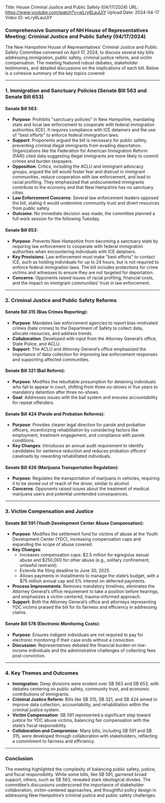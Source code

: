 Title: House Criminal Justice and Public Safety (04/17/2024)
URL: https://www.youtube.com/watch?v=wLry6LauUiY
Upload Date: 2024-04-17
Video ID: wLry6LauUiY

### **Comprehensive Summary of NH House of Representatives Meeting: Criminal Justice and Public Safety (04/17/2024)**

The New Hampshire House of Representatives’ Criminal Justice and Public Safety Committee convened on April 17, 2024, to discuss several key bills addressing immigration, public safety, criminal justice reform, and victim compensation. The meeting featured robust debates, stakeholder testimonies, and detailed discussions on the implications of each bill. Below is a cohesive summary of the key topics covered:

---

### **1. Immigration and Sanctuary Policies (Senate Bill 563 and Senate Bill 653)**

#### **Senate Bill 563**:
- **Purpose**: Prohibits "sanctuary policies" in New Hampshire, mandating state and local law enforcement to cooperate with federal immigration authorities (ICE). It requires compliance with ICE detainers and the use of "best efforts" to enforce federal immigration laws.
- **Support**: Proponents argued the bill is necessary for public safety, preventing criminal illegal immigrants from evading deportation. Organizations like the Federation for American Immigration Reform (FAIR) cited data suggesting illegal immigrants are more likely to commit crimes and burden taxpayers.
- **Opposition**: Critics, including the ACLU and immigrant advocacy groups, argued the bill would foster fear and distrust in immigrant communities, reduce cooperation with law enforcement, and lead to racial profiling. They emphasized that undocumented immigrants contribute to the economy and that New Hampshire has no sanctuary cities.
- **Law Enforcement Concerns**: Several law enforcement leaders opposed the bill, stating it would undermine community trust and divert resources from public safety.
- **Outcome**: No immediate decision was made; the committee planned a full work session for the following Tuesday.

#### **Senate Bill 653**:
- **Purpose**: Prevents New Hampshire from becoming a sanctuary state by requiring law enforcement to cooperate with federal immigration authorities when encountering individuals with ICE detainers.
- **Key Provisions**: Law enforcement must make "best efforts" to contact ICE, such as holding individuals for up to 24 hours, but is not required to enforce federal immigration laws. The bill includes protections for crime victims and witnesses to ensure they are not targeted for deportation.
- **Concerns**: Opponents raised issues of racial profiling, financial costs, and the impact on immigrant communities’ trust in law enforcement.

---

### **2. Criminal Justice and Public Safety Reforms**

#### **Senate Bill 315 (Bias Crimes Reporting)**:
- **Purpose**: Mandates law enforcement agencies to report bias-motivated crimes (hate crimes) to the Department of Safety to collect data, allocate resources, and address trends.
- **Collaboration**: Developed with input from the Attorney General’s office, State Police, and ACLU.
- **Support**: The ACLU and Attorney General’s office emphasized the importance of data collection for improving law enforcement responses and supporting affected communities.

#### **Senate Bill 321 (Bail Reform)**:
- **Purpose**: Modifies the rebuttable presumption for detaining individuals who fail to appear in court, shifting from three no-shows in five years to mandatory detention after three no-shows.
- **Goal**: Addresses issues with the bail system and ensures accountability for repeat offenders.

#### **Senate Bill 424 (Parole and Probation Reforms)**:
- **Purpose**: Provides clearer legal direction for parole and probation officers, incentivizing rehabilitation by considering factors like employment, treatment engagement, and compliance with parole conditions.
- **Key Changes**: Introduces an annual audit requirement to identify candidates for sentence reduction and reduces probation officers’ caseloads by rewarding rehabilitated individuals.

#### **Senate Bill 426 (Marijuana Transportation Regulation)**:
- **Purpose**: Regulates the transportation of marijuana in vehicles, requiring it to be stored out of reach of the driver, similar to alcohol.
- **Concerns**: Opponents raised issues about the treatment of medical marijuana users and potential unintended consequences.

---

### **3. Victim Compensation and Justice**

#### **Senate Bill 591 (Youth Development Center Abuse Compensation)**:
- **Purpose**: Modifies the settlement fund for victims of abuse at the Youth Development Center (YDC), increasing compensation caps and expanding the scope of abuse covered.
- **Key Changes**:
  - Increases compensation caps: $2.5 million for egregious sexual abuse and $250,000 for other abuse (e.g., solitary confinement, unlawful restraint).
  - Extends the filing deadline to June 30, 2025.
  - Allows payments in installments to manage the state’s budget, with a $75 million annual cap and 5% interest on deferred payments.
- **Process Improvements**: Removes mandatory timelines, eliminates the Attorney General’s office requirement to take a position before hearings, and emphasizes a victim-centered, trauma-informed approach.
- **Support**: Both the Attorney General’s office and attorneys representing YDC victims praised the bill for its fairness and efficiency in addressing claims.

#### **Senate Bill 578 (Electronic Monitoring Costs)**:
- **Purpose**: Ensures indigent individuals are not required to pay for electronic monitoring if their case ends without a conviction.
- **Discussion**: Representatives debated the financial burden on low-income individuals and the administrative challenges of collecting fees post-conviction.

---

### **4. Key Themes and Outcomes**

- **Immigration**: Deep divisions were evident over SB 563 and SB 653, with debates centering on public safety, community trust, and economic contributions of immigrants.
- **Criminal Justice Reform**: Bills like SB 315, SB 321, and SB 424 aimed to improve data collection, accountability, and rehabilitation within the criminal justice system.
- **Victim Compensation**: SB 591 represented a significant step toward justice for YDC abuse victims, balancing fair compensation with the state’s fiscal responsibility.
- **Collaboration and Compromise**: Many bills, including SB 591 and SB 315, were developed through collaboration with stakeholders, reflecting a commitment to fairness and efficiency.

---

### **Conclusion**

The meeting highlighted the complexity of balancing public safety, justice, and fiscal responsibility. While some bills, like SB 591, garnered broad support, others, such as SB 563, revealed stark ideological divides. The committee’s discussions underscored the importance of stakeholder collaboration, victim-centered approaches, and thoughtful policy design in addressing New Hampshire’s criminal justice and public safety challenges.